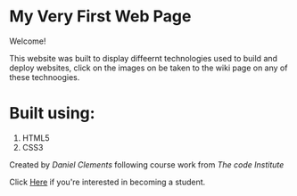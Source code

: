 # My Very First Web Page

Welcome!

This website was built to display diffeernt technologies used to build and deploy websites, click on the images on be taken to the wiki page on any of these technoogies.

# Built using:

1. HTML5
2. CSS3 


Created by *Daniel Clements* following course work from *The code Institute* 

Click [Here](https://codeinstitute.net) if you're interested in becoming a student.

